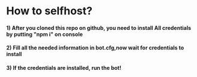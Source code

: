 # How to selfhost? 

#### 1) After you cloned this repo on github, you need to install All credentials by putting "npm i" on console

#### 2) Fill all the needed information in bot.cfg,now wait for credentials to install

#### 3) If the credentials are installed, run the bot! 

